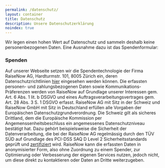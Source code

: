 ```yaml
---
permalink: /datenschutz/
layout: container
title: Datenschutz
description: Unsere Datenschutzerklärung
noindex: true
---
```


Wir legen einen hohen Wert auf Datenschutz und sammeln deshalb keine personenbezogenen Daten. Eine Ausnahme dazu ist das Spendenformular:

### Spenden

Auf unserer Webseite setzen wir die Spendentechnologie der Firma RaiseNow AG, Hardturmstr. 101, 8005 Zürich ein, deren Datenschutzrichtlinien [hier](https://www.raisenow.com/ch-de/datenschutz) eingesehen werden können. Die erfassten personen- und zahlungsbezogenen Daten sowie Kommunikations-Präferenzen werden von RaiseNow auf Grundlage unserer Interessen gem. Art. 6 Abs. 1 lit. b DSGVO und eines Auftragsverarbeitungsvertrages gem. Art. 28 Abs. 3 S. 1 DSGVO erfasst. RaiseNow AG mit Sitz in der Schweiz und RaiseNow GmbH mit Sitz in Deutschland erfüllen alle Vorgaben der Europäischen Datenschutzgrundverordnung. Die Schweiz gilt als sicheres Drittland, dem die Europäische Kommission per Angemenssenheitsbeschluss ein angemessenes Datenschutzniveau bestätigt hat. Dazu gehört beispielsweise die Sicherheit der Datenverarbeitung, die bei der RaiseNow AG regelmässig durch den TÜV SÜD auf Grundlage des PCI-DSS SAQ D Level 2 Sicherheitsstandards geprüft und [zertifiziert](https://developer.raisenow.com/docs/pci-dss/Certificate-of-Validation_en.pdf) wird. RaiseNow kann die erfassten Daten in anonymisierter Form, also ohne Zuordnung zu einem Spender, zur Optimierung oder Verbesserung der eigenen Services nutzen, jedoch nicht, um diese direkt zu kontaktieren oder Daten an Dritte weiterzugeben.
